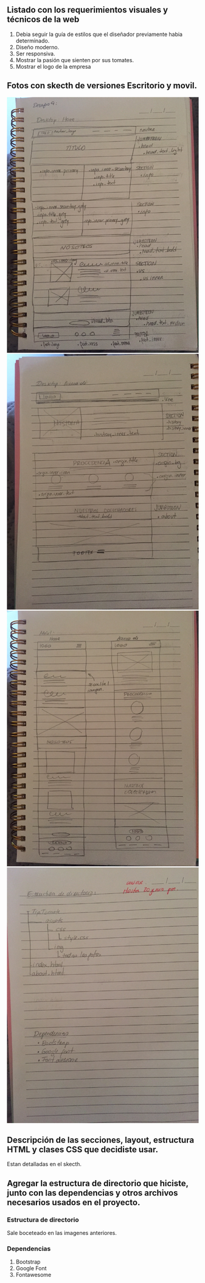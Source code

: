 ## Listado con los requerimientos visuales y técnicos de la web

1. Debia seguir la guía de estilos que el diseñador previamente habia determinado.
2. Diseño moderno.
3. Ser responsiva.
4. Mostrar la pasión que sienten por sus tomates.
5. Mostrar el logo de la empresa

## Fotos con skecth de versiones Escritorio y movil.

![](imgreadme/image1.jpeg)
![](imgreadme/image2.jpeg)
![](imgreadme/image3.jpeg)
![](imgreadme/image4.jpeg)

## Descripción de las secciones, layout, estructura HTML y clases CSS que decidiste usar.

Estan detalladas en el skecth.

## Agregar la estructura de directorio que hiciste, junto con las dependencias y otros archivos necesarios usados en el proyecto.

### Estructura de directorio

Sale boceteado en las imagenes anteriores. 


### Dependencias
1. Bootstrap
2. Google Font
3. Fontawesome
